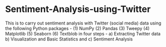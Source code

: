 # Sentiment-Analysis-using-Twitter

This is to carry out sentiment analysis with Twitter (social media) data using the following Python packages -
(1) NumPy (2) Pandas (3) Tweepy (4) Matplotlib (5) Seaborn (6) Textblob in four steps - a) Extracting Twitter data b) Visualization and Basic Statistics and c) Sentiment Analysis
